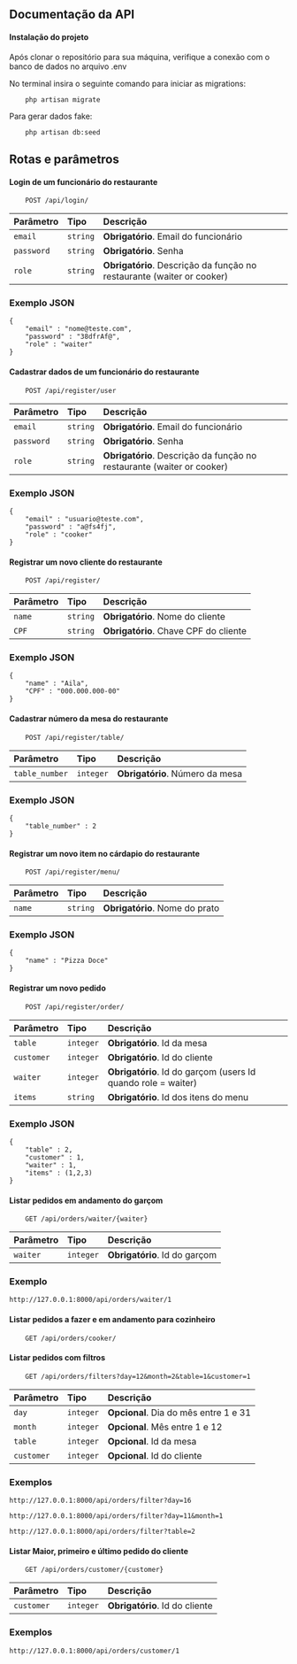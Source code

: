 
## Documentação da API

#### Instalação do projeto

Após clonar o repositório para sua máquina,
verifique a conexão com o banco de dados no arquivo .env

No terminal insira o seguinte comando para iniciar as migrations:

```
    php artisan migrate
```
Para gerar dados fake:

```
    php artisan db:seed
```

## Rotas e parâmetros

#### Login de um funcionário do restaurante

```
    POST /api/login/
```

| Parâmetro   | Tipo       | Descrição                           |
| :---------- | :--------- | :---------------------------------- |
| `email` | `string` | **Obrigatório**. Email do funcionário |
| `password`  | `string` | **Obrigatório**. Senha |
| `role`  | `string` | **Obrigatório**. Descrição da função no restaurante (waiter or cooker) |

### Exemplo JSON

```
{
    "email" : "nome@teste.com",
    "password" : "38dfrAf@",
    "role" : "waiter"
}
```

#### Cadastrar dados de um funcionário do restaurante

```
    POST /api/register/user
```

| Parâmetro   | Tipo       | Descrição                           |
| :---------- | :--------- | :---------------------------------- |
| `email` | `string` | **Obrigatório**. Email do funcionário |
| `password`  | `string` | **Obrigatório**. Senha |
| `role`  | `string` | **Obrigatório**. Descrição da função no restaurante (waiter or cooker) |

### Exemplo JSON

```
{
    "email" : "usuario@teste.com",
    "password" : "a@fs4fj",
    "role" : "cooker"
}
```

#### Registrar um novo cliente do restaurante

```
    POST /api/register/
```

| Parâmetro   | Tipo       | Descrição                           |
| :---------- | :--------- | :---------------------------------- |
| `name` | `string` | **Obrigatório**. Nome do cliente |
| `CPF`  | `string` | **Obrigatório**. Chave CPF do cliente |

### Exemplo JSON

```
{
    "name" : "Aila",
    "CPF" : "000.000.000-00"
}
```

#### Cadastrar número da mesa do restaurante

```
    POST /api/register/table/
```

| Parâmetro   | Tipo       | Descrição                           |
| :---------- | :--------- | :---------------------------------- |
| `table_number` | `integer` | **Obrigatório**. Número da mesa|

### Exemplo JSON

```
{
    "table_number" : 2
}
```

#### Registrar um novo item no cárdapio do restaurante

```
    POST /api/register/menu/
```

| Parâmetro   | Tipo       | Descrição                           |
| :---------- | :--------- | :---------------------------------- |
| `name` | `string` | **Obrigatório**. Nome do prato |

### Exemplo JSON

```
{
    "name" : "Pizza Doce"
}
```

#### Registrar um novo pedido

```
    POST /api/register/order/
```

| Parâmetro   | Tipo       | Descrição                           |
| :---------- | :--------- | :---------------------------------- |
| `table` | `integer` | **Obrigatório**. Id da mesa |
| `customer` | `integer` | **Obrigatório**. Id do cliente |
| `waiter` | `integer` | **Obrigatório**. Id do garçom (users Id quando role = waiter) |
| `items` | `string` | **Obrigatório**. Id dos itens do menu |


### Exemplo JSON

```
{
    "table" : 2,
    "customer" : 1,
    "waiter" : 1,
    "items" : (1,2,3)
}
```

#### Listar pedidos em andamento do garçom

```
    GET /api/orders/waiter/{waiter}
```

| Parâmetro   | Tipo       | Descrição                           |
| :---------- | :--------- | :---------------------------------- |
| `waiter` | `integer` | **Obrigatório**. Id do garçom |

### Exemplo

```
http://127.0.0.1:8000/api/orders/waiter/1
```


#### Listar pedidos a fazer e em andamento para cozinheiro

```
    GET /api/orders/cooker/
```


#### Listar pedidos com filtros

```
    GET /api/orders/filters?day=12&month=2&table=1&customer=1
```

| Parâmetro   | Tipo       | Descrição                           |
| :---------- | :--------- | :---------------------------------- |
| `day` | `integer` | **Opcional**. Dia do mês entre 1 e 31 |
| `month` | `integer` | **Opcional**. Mês entre 1 e 12 |
| `table` | `integer` | **Opcional**. Id da mesa |
| `customer` | `integer` | **Opcional**. Id do cliente |

### Exemplos

```
http://127.0.0.1:8000/api/orders/filter?day=16

http://127.0.0.1:8000/api/orders/filter?day=11&month=1

http://127.0.0.1:8000/api/orders/filter?table=2
```

#### Listar Maior, primeiro e último pedido do cliente

```
    GET /api/orders/customer/{customer}
```

| Parâmetro   | Tipo       | Descrição                           |
| :---------- | :--------- | :---------------------------------- |
| `customer` | `integer` | **Obrigatório**. Id do cliente |

### Exemplos

```
http://127.0.0.1:8000/api/orders/customer/1

```
